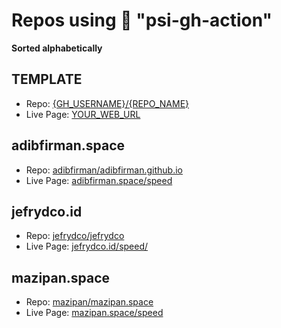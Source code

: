 # Repos using 🐯 "psi-gh-action"

**Sorted alphabetically**

## TEMPLATE

- Repo: [{GH_USERNAME}/{REPO_NAME}](https://github.com/{GH_USERNAME}/{REPO_NAME})
- Live Page: [YOUR_WEB_URL](https://YOUR_WEB_URL)

## adibfirman.space

- Repo: [adibfirman/adibfirman.github.io](https://github.com/adibfirman/adibfirman.github.io)
- Live Page: [adibfirman.space/speed](https://adibfirman.space/speed)

## jefrydco.id

- Repo: [jefrydco/jefrydco](https://github.com/jefrydco/jefrydco)
- Live Page: [jefrydco.id/speed/](https://jefrydco.id/speed/)


## mazipan.space

- Repo: [mazipan/mazipan.space](https://github.com/mazipan/mazipan.space)
- Live Page: [mazipan.space/speed](https://mazipan.space/speed)


